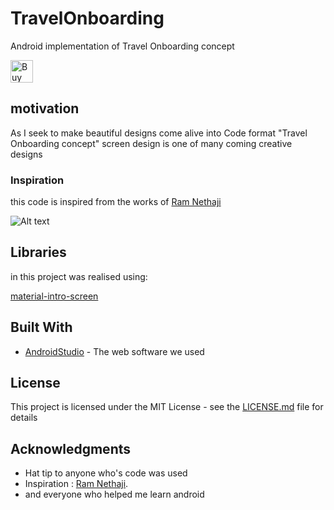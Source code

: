 # TravelOnboarding


Android implementation of Travel Onboarding concept

 <a href='http://ko-fi.com/A0052VNK' target='_blank'><img height='36' style='border:0px;height:36px;' src='https://az743702.vo.msecnd.net/cdn/kofi1.png?v=0' border='0' alt='Buy Me a Coffee at ko-fi.com' /></a>

## motivation

As I seek to make beautiful designs come alive into Code format "Travel Onboarding concept" screen design is one of many coming creative designs

### Inspiration

this code is inspired from the works of [Ram Nethaji](https://www.uplabs.com/ramnethaji)

![Alt text](https://github.com/chawkiAmrouche/TravelOnboarding/blob/master/Untitled-3.png)


## Libraries

in this project was realised using:

[material-intro-screen](https://github.com/TangoAgency/material-intro-screen) 


## Built With

* [AndroidStudio](https://developer.android.com/studio/index.html) - The web software we used

 
## License

This project is licensed under the MIT License - see the [LICENSE.md](LICENSE.md) file for details

## Acknowledgments

* Hat tip to anyone who's code was used
* Inspiration : [Ram Nethaji](https://www.uplabs.com/ramnethaji).
* and everyone who helped me learn android
